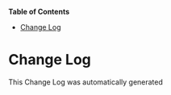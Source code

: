 <!-- START doctoc generated TOC please keep comment here to allow auto update -->
<!-- DON'T EDIT THIS SECTION, INSTEAD RE-RUN doctoc TO UPDATE -->
**Table of Contents**

- [Change Log](#change-log)

<!-- END doctoc generated TOC please keep comment here to allow auto update -->

# Change Log

This Change Log was automatically generated

